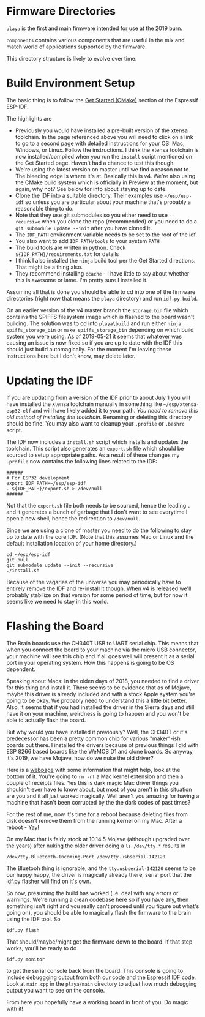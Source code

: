 Firmware Directories
====================

`playa` is the first and main firmware intended for use at the 2019 burn.

`components` contains various components that are useful in the mix and match world of
applications supported by the firmware.

This directory structure is likely to evolve over time.

Build Environment Setup
=======================

The basic thing is to follow the [Get Started (CMake)](https://docs.espressif.com/projects/esp-idf/en/latest/get-started-cmake/index.html) section of the Espressif ESP-IDF.

The highlights are 
* Previously you would have installed a pre-built version of the xtensa toolchain. In the page referenced above you will need to click on a link to go to a second page with detailed instructions for your OS: Mac, Windows, or Linux. Follow the instructions. I think the xtensa toolchain is now installed/compiled when you run the `install` script mentioned on the Get Started page. Haven't had a chance to test this though.
* We're using the latest version on master until we find a reason not to. The bleeding edge is where it's at. Basically this is v4. We're also using the CMake build system which is officially in Preview at the moment, but again, why not? See below for info about staying up to date.
* Clone the IDF into a suitable directory. Their examples use `~/esp/esp-idf` so unless you are particular about your machine that's probably a reasonable thing to do.
* Note that they use git submodules so you either need to use `--recursive` when you clone the repo (recommended) or you need to do a `git submodule update --init` after you have cloned it.
* The `IDF_PATH` environment variable needs to be set to the root of the idf.
* You also want to add `IDF_PATH/tools` to your system `PATH`
* The build tools are written in python. Check `${IDF_PATH}/requirements.txt` for details
* I think I also installed the `ninja` build tool per the Get Started directions. That might be a thing also.
* They recommend installing `ccache` - I have little to say about whether this is awesome or lame. I'm pretty sure I installed it.

Assuming all that is done you should be able to cd into one of the firmware directories (right now that means the `playa` directory) and run `idf.py build`.

On an earlier version of the v4 master branch the `storage.bin` file which contains the SPIFFS filesystem image which is flashed to the board wasn't building. The solution was to cd into `playa\build` and run either `ninja spiffs_storage_bin` or `make spiffs_storage_bin` depending on which build system you were using. As of 2019-05-21 it seems that whatever was causing an issue is now fixed so if you are up to date with the IDF this should just build automagically. For the moment I'm leaving these instructions here but I don't know, may delete later.

Updating the IDF
================

If you are updating from a version of the IDF prior to about July 1 you will have installed the xtensa toolchain manually in something like `~/esp/xtensa-esp32-elf` and will have likely added it to your path. *You need to remove this old method of installing the toolchain.* Renaming or deleting this directory should be fine. You may also want to cleanup your `.profile` or `.bashrc` script.

The IDF now includes a `install.sh` script which installs and updates the toolchain. This script also generates an `export.sh` file which should be sourced to setup appropriate paths. As a result of these changes my `.profile` now contains the following lines related to the IDF:

    ######
    # For ESP32 development
    export IDF_PATH=~/esp/esp-idf
    . ${IDF_PATH}/export.sh > /dev/null
    ######

Not that the `export.sh` file both needs to be sourced, hence the leading `.` and it generates a bunch of garbage that I don't want to see everytime I open a new shell, hence the redirection to `/dev/null`.

Since we are using a clone of master you need to do the following to stay up to date with the core IDF. (Note that this assumes Mac or Linux and the default installation location of your home directory.)

    cd ~/esp/esp-idf
    git pull
    git submodule update --init --recursive
    ./install.sh

Because of the vagaries of the universe you may periodically have to entirely remove the IDF and re-install it though. When v4 is released we'll probably stabilize on that version for some period of time, but for now it seems like we need to stay in this world.

Flashing the Board
==================

The Brain boards use the CH340T USB to UART serial chip. This means that when you connect the board to your machine via the micro USB connector, your machine will see this chip and if all goes well will present it as a serial port in your operating system. How this happens is going to be OS dependent.

Speaking about Macs: In the olden days of 2018, you needed to find a driver for this thing and install it. There seems to be evidence that as of Mojave, maybe this driver is already included and with a stock Apple system you're going to be okay. We probably need to understand this a little bit better. Also, it seems that if you had installed the driver in the Sierra days and still have it on your machine, weirdness is going to happen and you won't be able to actually flash the board.

But why would you have installed it previously? Well, the CH340T or it's predecessor has been a pretty common chip for various "maker"-ish boards out there. I installed the drivers because of previous things I did with ESP 8266 based boards like the WeMOS D1 and clone boards. So anyway, it's 2019, we have Mojave, how do we nuke the old driver?

Here is a [webpage](https://sparks.gogo.co.nz/ch340.html) with some information that might help, look at the bottom of it. You're going to `rm -rf` a Mac kernel extension and then a couple of receipts files. Yes this is dark magic Mac driver things you shouldn't ever have to know about, but most of you aren't in this situation are you and it all just worked magically. Well aren't you amazing for having a machine that hasn't been corrupted by the the dark codes of past times?

For the rest of me, now it's time for a reboot because deleting files from disk doesn't remove them from the running kernel on my Mac. After a reboot - Yay! 

On my Mac that is fairly stock at 10.14.5 Mojave (although upgraded over the years) after nuking the older driver doing a `ls /dev/tty.*` results in

    /dev/tty.Bluetooth-Incoming-Port /dev/tty.usbserial-142120

The Bluetooh thing is ignorable, and the `tty.usbserial-142120` seems to be our happy happy, the driver is magically already there, serial port that the idf.py flasher will find on it's own.

So now, presuming the build has worked (i.e. deal with any errors or warnings. We're running a clean codebase here so if you have any, then something isn't right and you really can't proceed until you figure out what's going on), you should be able to magically flash the firmware to the brain using the IDF tool. So

    idf.py flash

That should/maybe/might get the firmware down to the board. If that step works, you'll be ready to do 

    idf.py monitor

to get the serial console back from the board. This console is going to include debuggging output from both our code and the Espressif IDF code. Look at `main.cpp` in the `playa/main` directory to adjust how much debugging output you want to see on the console.

From here you hopefully have a working board in front of you. Do magic with it!
